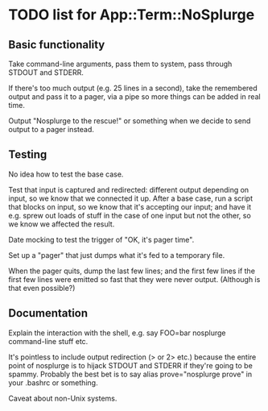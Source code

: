 # TODO list for App::Term::NoSplurge

## Basic functionality

Take command-line arguments, pass them to system, pass through STDOUT
and STDERR.

If there's too much output (e.g. 25 lines in a second), take the remembered
output and pass it to a pager, via a pipe so more things can be added in real
time.

Output "Nosplurge to the rescue!" or something when we decide to send output
to a pager instead.

## Testing

No idea how to test the base case.

Test that input is captured and redirected: different output depending on
input, so we know that we connected it up. After a base case, run a script that
blocks on input, so we know that it's accepting our input; and have it e.g.
sprew out loads of stuff in the case of one input but not the other,
so we know we affected the result.

Date mocking to test the trigger of "OK, it's pager time".

Set up a "pager" that just dumps what it's fed to a temporary file.

When the pager quits, dump the last few lines; and the first few lines if
the first few lines were emitted so fast that they were never output.
(Although is that even possible?)

## Documentation

Explain the interaction with the shell, e.g. say FOO=bar nosplurge command-line
stuff etc. 

It's pointless to include output redirection (> or 2> etc.) because the entire
point of nosplurge is to hijack STDOUT and STDERR if they're going to be
spammy. Probably the best bet is to say alias prove="nosplurge prove" in your
.bashrc or something.

Caveat about non-Unix systems.
